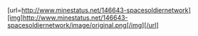 [url=http://www.minestatus.net/146643-spacesoldiernetwork][img]http://www.minestatus.net/146643-spacesoldiernetwork/image/original.png[/img][/url]
